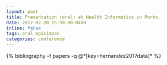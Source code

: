 ```yaml
---
layout: post
title: Presentation (oral) at Health Informatics in Porto.
date: 2017-02-20 15:59:00-0400
inline: false
tags: oral epicimpoc
categories: conference
---
```


<div class="publications">
   {% bibliography -f papers -q @*[key=hernandez2017data]* %}
</div>



